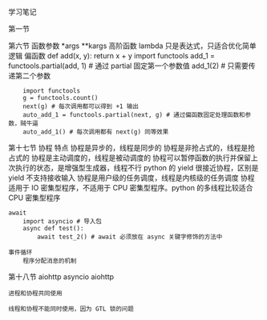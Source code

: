 学习笔记

第一节

第六节
    函数参数
        *args
        **kargs
    高阶函数
    lambda
        只是表达式，只适合优化简单逻辑
    偏函数
        def add(x, y):
            return x + y
        import functools
        add_1 = functools.partial(add, 1) # 通过 partial 固定第一个参数值
        add_1(2) # 只需要传递第二个参数

        import functools
        g = functools.count()
        next(g) # 每次调用都可以得到 +1 输出
        auto_add_1 = functools.partial(next, g) # 通过偏函数固定处理函数和参数，贼牛逼
        auto_add_1() # 每次调用都有 next(g) 同等效果


第十七节 协程
    特点
        协程是异步的，线程是同步的
        协程是非抢占式的，线程是抢占式的
        协程是主动调度的，线程是被动调度的
        协程可以暂停函数的执行并保留上次执行的状态，是增强型生成器，线程不行
            python 的 yield 很接近协程，区别是 yield 不支持接收输入
        协程是用户级的任务调度，线程是内核级的任务调度
        协程适用于 IO 密集型程序，不适用于 CPU 密集型程序。python 的多线程比较适合 CPU 密集型程序

    await
        import asyncio # 导入包
        async def test():
            await test_2() # await 必须放在 async 关键字修饰的方法中

    事件循环
        程序分配消息的机制


第十八节 aiohttp
    asyncio
    aiohttp

    进程和协程共同使用

    线程和协程不能同时使用，因为 GTL 锁的问题